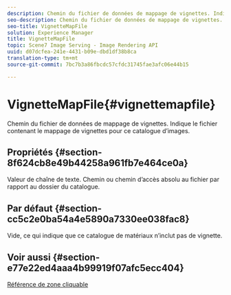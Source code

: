 ```yaml
---
description: Chemin du fichier de données de mappage de vignettes. Indique le fichier contenant le mappage de vignettes pour ce catalogue d’images.
seo-description: Chemin du fichier de données de mappage de vignettes. Indique le fichier contenant le mappage de vignettes pour ce catalogue d’images.
seo-title: VignetteMapFile
solution: Experience Manager
title: VignetteMapFile
topic: Scene7 Image Serving - Image Rendering API
uuid: d07dcfea-241e-4431-b09e-dbd1df38b8ca
translation-type: tm+mt
source-git-commit: 7bc7b3a86fbcdc57cfdc31745fae3afc06e44b15

---
```



# VignetteMapFile{#vignettemapfile}

Chemin du fichier de données de mappage de vignettes. Indique le fichier contenant le mappage de vignettes pour ce catalogue d’images.

## Propriétés {#section-8f624cb8e49b44258a961fb7e464ce0a}

Valeur de chaîne de texte. Chemin ou chemin d’accès absolu au fichier par rapport au dossier du catalogue.

## Par défaut {#section-cc5c2e0ba54a4e5890a7330ee038fac8}

Vide, ce qui indique que ce catalogue de matériaux n’inclut pas de vignette.

## Voir aussi {#section-e77e22ed4aaa4b99919f07afc5ecc404}

[Référence de zone cliquable](../../../../../ir-api/material-cat/image-rendering-api-ref/c-ir-material-catalog/c-ir-vignette-map-reference/c-ir-vignette-map-reference.md#concept-f9486269f2b04d4cb6750f3af7bf0eb7)
